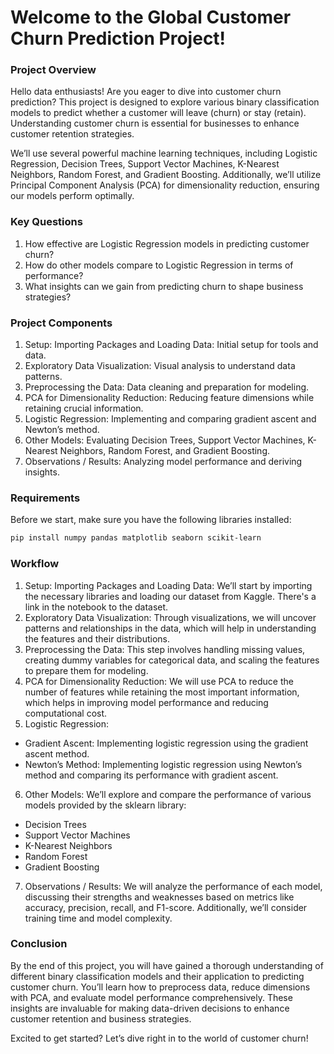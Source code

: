 # Welcome to the Global Customer Churn Prediction Project!

### Project Overview

Hello data enthusiasts! Are you eager to dive into customer churn prediction? This project is designed to explore various binary classification models to predict whether a customer will leave (churn) or stay (retain). Understanding customer churn is essential for businesses to enhance customer retention strategies.

We’ll use several powerful machine learning techniques, including Logistic Regression, Decision Trees, Support Vector Machines, K-Nearest Neighbors, Random Forest, and Gradient Boosting. Additionally, we’ll utilize Principal Component Analysis (PCA) for dimensionality reduction, ensuring our models perform optimally.

### Key Questions

1. How effective are Logistic Regression models in predicting customer churn?
2. How do other models compare to Logistic Regression in terms of performance?
3. What insights can we gain from predicting churn to shape business strategies?

### Project Components

1. Setup: Importing Packages and Loading Data: Initial setup for tools and data.
2. Exploratory Data Visualization: Visual analysis to understand data patterns.
3. Preprocessing the Data: Data cleaning and preparation for modeling.
4. PCA for Dimensionality Reduction: Reducing feature dimensions while retaining crucial information.
5. Logistic Regression: Implementing and comparing gradient ascent and Newton’s method.
6. Other Models: Evaluating Decision Trees, Support Vector Machines, K-Nearest Neighbors, Random Forest, and Gradient Boosting.
7. Observations / Results: Analyzing model performance and deriving insights.
 
### Requirements

Before we start, make sure you have the following libraries installed:
```bash
pip install numpy pandas matplotlib seaborn scikit-learn
```

### Workflow

1. Setup: Importing Packages and Loading Data: We’ll start by importing the necessary libraries and loading our dataset from Kaggle. There's a link in the notebook to the dataset.
2. Exploratory Data Visualization: Through visualizations, we will uncover patterns and relationships in the data, which will help in understanding the features and their distributions.
3. Preprocessing the Data: This step involves handling missing values, creating dummy variables for categorical data, and scaling the features to prepare them for modeling.
4. PCA for Dimensionality Reduction: We will use PCA to reduce the number of features while retaining the most important information, which helps in improving model performance and reducing computational cost.
5. Logistic Regression:
  - Gradient Ascent: Implementing logistic regression using the gradient ascent method.
  - Newton’s Method: Implementing logistic regression using Newton’s method and comparing its performance with gradient ascent.
6. Other Models: We’ll explore and compare the performance of various models provided by the sklearn library:
  - Decision Trees
  - Support Vector Machines
  - K-Nearest Neighbors
  - Random Forest
  - Gradient Boosting
7. Observations / Results: We will analyze the performance of each model, discussing their strengths and weaknesses based on metrics like accuracy, precision, recall, and F1-score. Additionally, we’ll consider training time and model complexity.

### Conclusion

By the end of this project, you will have gained a thorough understanding of different binary classification models and their application to predicting customer churn. You’ll learn how to preprocess data, reduce dimensions with PCA, and evaluate model performance comprehensively. These insights are invaluable for making data-driven decisions to enhance customer retention and business strategies.

Excited to get started? Let’s dive right in to the world of customer churn!
